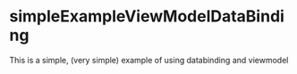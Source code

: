 # simpleExampleViewModelDataBinding
This is a simple, (very simple) example of using databinding and viewmodel
